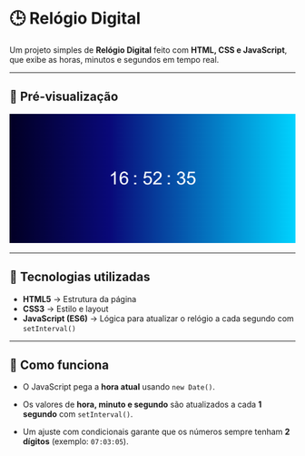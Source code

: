 # 🕒 Relógio Digital

Um projeto simples de **Relógio Digital** feito com **HTML, CSS e JavaScript**, que exibe as horas, minutos e segundos em tempo real.

---

## 📸 Pré-visualização

![Prévisualização](preview.png)

---

## 🚀 Tecnologias utilizadas

- **HTML5** → Estrutura da página
- **CSS3** → Estilo e layout
- **JavaScript (ES6)** → Lógica para atualizar o relógio a cada segundo com `setInterval()`

---

## 📖 Como funciona

- O JavaScript pega a **hora atual** usando `new Date()`.

- Os valores de **hora, minuto e segundo** são atualizados a cada **1 segundo** com `setInterval()`.

- Um ajuste com condicionais garante que os números sempre tenham **2 dígitos** (exemplo: `07:03:05`).
